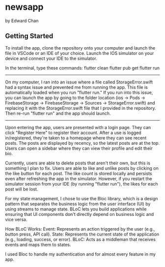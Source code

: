 # newsapp
by Edward Chan

## Getting Started

To install the app, clone the repository onto your computer and launch the file in VSCode or an IDE of your choice.
Launch the IOS simulator on your device and connect your IDE to the simulator.

In the terminal, type these commands:
  flutter clean
  flutter pub get
  flutter run

********
On my computer, I ran into an issue where a file called StorageError.swift had a syntax issue and prevented me from running the app.
This file is automatically loaded when you run "flutter run." If you run into this issue, you can launch the app by going to 
the folder location (ios -> Pods -> FirebaseStorage -> FirebaseStorage -> Sources -> StorageError.swift) and replacing it with
the StorageError.swift file that I provided in the repository. Then re-run "flutter run" and the app should launch.
********

Upon entering the app, users are presented with a login page. They can click "Register Here" to register their account. After a use is logged in/registered,
they're taken to a homepage where they can see recent posts. The posts are displayed by recency, so the latest posts are at the top. Users can open a sidebar
where they can view their profile and edit their bio.

Currently, users are able to delete posts that aren't their own, but this is something I plan to fix. Users are able to like and unlike posts by clicking on
the like button for each post. The like count is stored locally and persists even after refreshing the app in the simulator. However, if you restart the simulator
session from your IDE (by running "flutter run"), the likes for each post will be lost.

For my state management, I chose to use the Bloc library, which is a design pattern that separates the business logic from the user interface (UI) 
by using streams to manage state. BLoC lets you build applications while ensuring that UI components don't directly depend on business logic and vice versa.

  How BLoC Works:
  Event: Represents an action triggered by the user (e.g., button press, API call).
  State: Represents the current state of the application (e.g., loading, success, or error).
  BLoC: Acts as a middleman that receives events and maps them to states.

I used Bloc to handle my authentication and for almost every feature in my app.

